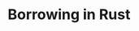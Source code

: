 ---
id: -borrowing
title: Borrowing in Rust
sidebar_label: Borrowing
description: Learn how the borrowing model works in Rust, and how to utilize it properly.
---